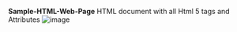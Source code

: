**Sample-HTML-Web-Page**
HTML document with all Html 5 tags and Attributes
![image](https://github.com/Divija-Sri/Sample-HTML-web-page/assets/114551268/8c60f5f2-2d97-4597-ab45-502cf04a75f0)
